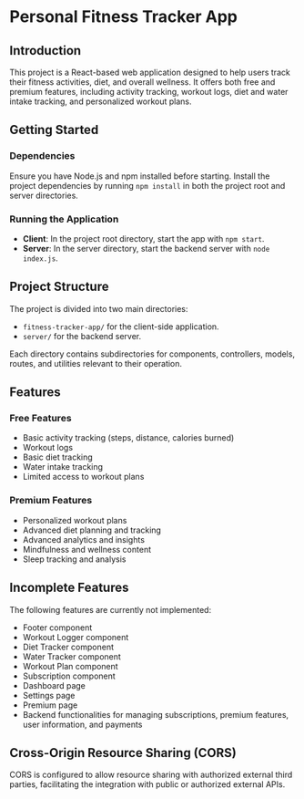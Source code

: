 # Personal Fitness Tracker App

## Introduction
This project is a React-based web application designed to help users track their fitness activities, diet, and overall wellness. It offers both free and premium features, including activity tracking, workout logs, diet and water intake tracking, and personalized workout plans.

## Getting Started

### Dependencies
Ensure you have Node.js and npm installed before starting. Install the project dependencies by running `npm install` in both the project root and server directories.

### Running the Application
- **Client**: In the project root directory, start the app with `npm start`.
- **Server**: In the server directory, start the backend server with `node index.js`.

## Project Structure
The project is divided into two main directories:
- `fitness-tracker-app/` for the client-side application.
- `server/` for the backend server.

Each directory contains subdirectories for components, controllers, models, routes, and utilities relevant to their operation.

## Features
### Free Features
- Basic activity tracking (steps, distance, calories burned)
- Workout logs
- Basic diet tracking
- Water intake tracking
- Limited access to workout plans

### Premium Features
- Personalized workout plans
- Advanced diet planning and tracking
- Advanced analytics and insights
- Mindfulness and wellness content
- Sleep tracking and analysis

## Incomplete Features
The following features are currently not implemented:
- Footer component
- Workout Logger component
- Diet Tracker component
- Water Tracker component
- Workout Plan component
- Subscription component
- Dashboard page
- Settings page
- Premium page
- Backend functionalities for managing subscriptions, premium features, user information, and payments

## Cross-Origin Resource Sharing (CORS)
CORS is configured to allow resource sharing with authorized external third parties, facilitating the integration with public or authorized external APIs.

